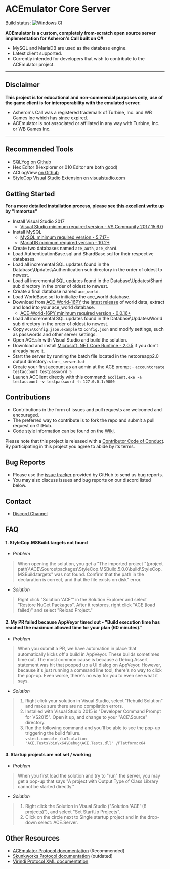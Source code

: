 # ACEmulator Core Server

Build status: [![Windows CI](https://ci.appveyor.com/api/projects/status/rqebda31cgu8u59w/branch/master?svg=true)](https://ci.appveyor.com/project/LtRipley36706/ace)

**ACEmulator is a custom, completely from-scratch open source server implementation for Asheron's Call built on C#**
 * MySQL and MariaDB are used as the database engine.
 * Latest client supported.
 * Currently intended for developers that wish to contribute to the ACEmulator project.

***
## Disclaimer
**This project is for educational and non-commercial purposes only, use of the game client is for interoperability with the emulated server.**
- Asheron's Call was a registered trademark of Turbine, Inc. and WB Games Inc which has since expired.
- ACEmulator is not associated or affiliated in any way with Turbine, Inc. or WB Games Inc.
***
## Recommended Tools
* SQLYog [on Github](https://github.com/webyog/sqlyog-community/wiki/Downloads)
* Hex Editor (Hexplorer or 010 Editor are both good)
* ACLogView [on Github](https://github.com/ACEmulator/aclogview)
* StyleCop Visual Studio Extension [on visualstudio.com](https://marketplace.visualstudio.com/items?itemName=ChrisDahlberg.StyleCop)

## Getting Started

**For a more detailed installation process, please see [this excellent write up](https://shinobyte.gitbooks.io/shinobyte-knowledge-repository/content/acemu/acemu-server-installation.html) by "Immortus"**
* Install Visual Studio 2017
  - [Visual Studio minimum required version - VS Community 2017 15.6.0](https://www.visualstudio.com/thank-you-downloading-visual-studio/?sku=Community&rel=15)
* Install MySQL
  - [MySQL minimum required version - 5.7.17+](https://dev.mysql.com/downloads/windows/installer/5.7.html)
  - [MariaDB minimum required version - 10.2+](https://mariadb.org/download/)
* Create two databases named `ace_auth`, `ace_shard`.
* Load AuthenticationBase.sql and ShardBase.sql for their respective databases. 
* Load all incremental SQL updates found in the Database\Updates\Authentication sub directory in the order of oldest to newest.
* Load all incremental SQL updates found in the Database\Updates\Shard sub directory in the order of oldest to newest.
* Create a final database named `ace_world`.
* Load WorldBase.sql to initialize the ace_world database. 
* Download from [ACE-World-16PY](https://github.com/ACEmulator/ACE-World-16PY) the [latest release](https://github.com/ACEmulator/ACE-World-16PY/releases/latest) of world data, extract and load into your ace_world database.
  - [ACE-World-16PY minimum required version - 0.0.16+](https://github.com/ACEmulator/ACE-World-16PY/releases/latest)
* Load all incremental SQL updates found in the Database\Updates\World sub directory in the order of oldest to newest.
* Copy `ACE\Config.json.example` to `Config.json` and modify settings, such as passwords and other server settings.
* Open ACE.sln with Visual Studio and build the solution.
* Download and install [Microsoft .NET Core Runtime - 2.0.5](https://www.microsoft.com/net/download/thank-you/dotnet-runtime-2.0.5-windows-x64-installer) if you don't already have it.
* Start the server by running the batch file located in the netcoreapp2.0 output directory: `start_server.bat`
* Create your first account as an admin at the ACE prompt - `accountcreate testaccount testpassword 5`
* Launch ACClient directly with this command: `acclient.exe -a testaccount -v testpassword -h 127.0.0.1:9000`

## Contributions

* Contributions in the form of issues and pull requests are welcomed and encouraged.
* The preferred way to contribute is to fork the repo and submit a pull request on GitHub.
* Code style information can be found on the [Wiki](https://github.com/ACEmulator/ACE/wiki/Code-Style).

Please note that this project is released with a [Contributor Code of Conduct](https://github.com/ACEmulator/ACE/blob/master/CODE_OF_CONDUCT.md). By participating in this project you agree to abide by its terms.

## Bug Reports

* Please use the [issue tracker](https://github.com/ACEmulator/ACE/issues) provided by GitHub to send us bug reports.
* You may also discuss issues and bug reports on our discord listed below.

## Contact

- [Discord Channel](https://discord.gg/C2WzhP9)

## FAQ

#### 1. StyleCop.MSBuild.targets not found
* _Problem_
> When opening the solution, you get a "The imported project "{project path}\ACE\Source\packages\StyleCop.MSBuild.5.0.0\build\StyleCop.MSBuild.targets" was not found. Confirm that the path in the <Import> declaration is correct, and that the file exists on disk" error.
* _Solution_
> Right click "Solution 'ACE'" in the Solution Explorer and select "Restore NuGet Packages".  After it restores, right click "ACE (load failed)" and select "Reload Project."

#### 2. My PR failed because AppVeyor timed out - "Build execution time has reached the maximum allowed time for your plan (60 minutes)."
* _Problem_
>When you submit a PR, we have automation in place that automatically kicks off a build in AppVeyor.  These builds sometimes time out.  The most common cause is because a Debug.Assert statement was hit that popped up a UI dialog on AppVeyor.  However, because it's just running a command line tool, there's no way to click the pop-up.  Even worse, there's no way for you to even see what it says.
* _Solution_
> 1) Right click your solution in Visual Studio, select "Rebuild Solution" and make sure there are no compilation errors.
> 2) Installed with Visual Studio 2015 is "Developer Command Prompt for VS2015".  Open it up, and change to your "ACE\Source" directory.
> 3) Run the following command and you'll be able to see the pop-up triggering the build failure.  
   `vstest.console /inIsolation "ACE.Tests\bin\x64\Debug\ACE.Tests.dll" /Platform:x64`

#### 3. Startup projects are not set / working
* _Problem_
> When you first load the solution and try to "run" the server, you may get a pop-up that says "A project with Output Type of Class Library cannot be started directly."
* _Solution_
> 1) Right click the Solution in Visual Studio ("Solution 'ACE' (8 projects)"), and select "Set StartUp Projects".
> 2) Click on the circle next to Single startup project and in the drop-down select: ACE.Server.

## Other Resources
* [ACEmulator Protocol documentation](https://acemulator.github.io/protocol/) (Recommended)
* [Skunkworks Protocol documentation](http://skunkworks.sourceforge.net/protocol/Protocol.php) (outdated)
* [Virindi Protocol XML documentation](http://www.virindi.net/junk/messages_annotated_final.xml)
